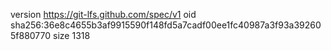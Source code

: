version https://git-lfs.github.com/spec/v1
oid sha256:36e8c4655b3af9915590f148fd5a7cadf00ee1fc40987a3f93a392605f880770
size 1318
